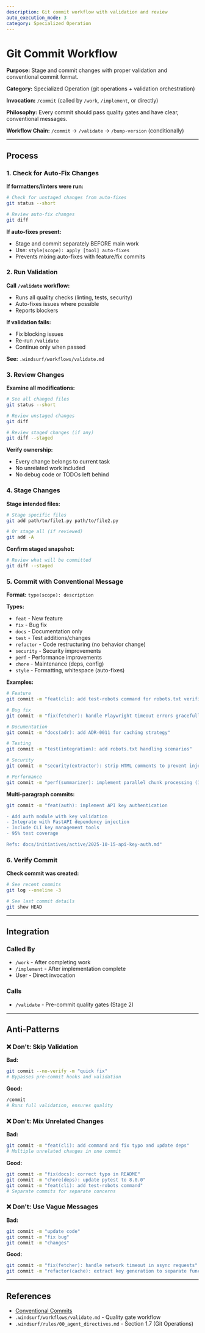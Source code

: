 ```yaml
---
description: Git commit workflow with validation and review
auto_execution_mode: 3
category: Specialized Operation
---
```


# Git Commit Workflow

**Purpose:** Stage and commit changes with proper validation and conventional commit format.

**Category:** Specialized Operation (git operations + validation orchestration)

**Invocation:** `/commit` (called by `/work`, `/implement`, or directly)

**Philosophy:** Every commit should pass quality gates and have clear, conventional messages.

**Workflow Chain:** `/commit` → `/validate` → `/bump-version` (conditionally)

---

## Process

### 1. Check for Auto-Fix Changes

**If formatters/linters were run:**

```bash
# Check for unstaged changes from auto-fixes
git status --short

# Review auto-fix changes
git diff
```

**If auto-fixes present:**

- Stage and commit separately BEFORE main work
- Use: `style(scope): apply [tool] auto-fixes`
- Prevents mixing auto-fixes with feature/fix commits

### 2. Run Validation

**Call `/validate` workflow:**

- Runs all quality checks (linting, tests, security)
- Auto-fixes issues where possible
- Reports blockers

**If validation fails:**

- Fix blocking issues
- Re-run `/validate`
- Continue only when passed

**See:** `.windsurf/workflows/validate.md`

### 3. Review Changes

**Examine all modifications:**

```bash
# See all changed files
git status --short

# Review unstaged changes
git diff

# Review staged changes (if any)
git diff --staged
```

**Verify ownership:**

- Every change belongs to current task
- No unrelated work included
- No debug code or TODOs left behind

### 4. Stage Changes

**Stage intended files:**

```bash
# Stage specific files
git add path/to/file1.py path/to/file2.py

# Or stage all (if reviewed)
git add -A
```

**Confirm staged snapshot:**

```bash
# Review what will be committed
git diff --staged
```

### 5. Commit with Conventional Message

**Format:** `type(scope): description`

**Types:**

- `feat` - New feature
- `fix` - Bug fix
- `docs` - Documentation only
- `test` - Test additions/changes
- `refactor` - Code restructuring (no behavior change)
- `security` - Security improvements
- `perf` - Performance improvements
- `chore` - Maintenance (deps, config)
- `style` - Formatting, whitespace (auto-fixes)

**Examples:**

```bash
# Feature
git commit -m "feat(cli): add test-robots command for robots.txt verification"

# Bug fix
git commit -m "fix(fetcher): handle Playwright timeout errors gracefully"

# Documentation
git commit -m "docs(adr): add ADR-0011 for caching strategy"

# Testing
git commit -m "test(integration): add robots.txt handling scenarios"

# Security
git commit -m "security(extractor): strip HTML comments to prevent injection"

# Performance
git commit -m "perf(summarizer): implement parallel chunk processing (1.17x speedup)"
```

**Multi-paragraph commits:**

```bash
git commit -m "feat(auth): implement API key authentication

- Add auth module with key validation
- Integrate with FastAPI dependency injection
- Include CLI key management tools
- 95% test coverage

Refs: docs/initiatives/active/2025-10-15-api-key-auth.md"
```

### 6. Verify Commit

**Check commit was created:**

```bash
# See recent commits
git log --oneline -3

# See last commit details
git show HEAD
```

---

## Integration

### Called By

- `/work` - After completing work
- `/implement` - After implementation complete
- User - Direct invocation

### Calls

- `/validate` - Pre-commit quality gates (Stage 2)

---

## Anti-Patterns

### ❌ Don't: Skip Validation

**Bad:**

```bash
git commit --no-verify -m "quick fix"
# Bypasses pre-commit hooks and validation
```

**Good:**

```bash
/commit
# Runs full validation, ensures quality
```

### ❌ Don't: Mix Unrelated Changes

**Bad:**

```bash
git commit -m "feat(cli): add command and fix typo and update deps"
# Multiple unrelated changes in one commit
```

**Good:**

```bash
git commit -m "fix(docs): correct typo in README"
git commit -m "chore(deps): update pytest to 8.0.0"
git commit -m "feat(cli): add test-robots command"
# Separate commits for separate concerns
```

### ❌ Don't: Use Vague Messages

**Bad:**

```bash
git commit -m "update code"
git commit -m "fix bug"
git commit -m "changes"
```

**Good:**

```bash
git commit -m "fix(fetcher): handle network timeout in async requests"
git commit -m "refactor(cache): extract key generation to separate function"
```

---

## References

- [Conventional Commits](https://www.conventionalcommits.org/)
- `.windsurf/workflows/validate.md` - Quality gate workflow
- `.windsurf/rules/00_agent_directives.md` - Section 1.7 (Git Operations)

